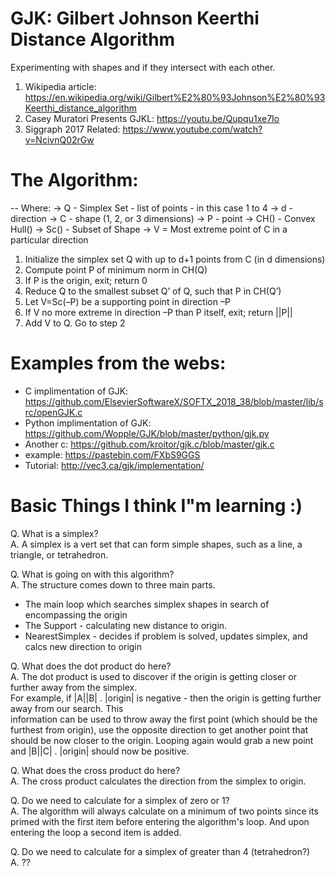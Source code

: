 # GJK: Gilbert Johnson Keerthi Distance Algorithm

Experimenting with shapes and if they intersect with each other.

1. Wikipedia article: https://en.wikipedia.org/wiki/Gilbert%E2%80%93Johnson%E2%80%93Keerthi_distance_algorithm
2. Casey Muratori Presents GJKL: https://youtu.be/Qupqu1xe7Io
3. Siggraph 2017 Related: https://www.youtube.com/watch?v=NcivnQ02rGw

# The Algorithm:
  -- Where:
      -> Q - Simplex Set - list of points - in this case 1 to 4
      -> d - direction
      -> C - shape (1, 2, or 3 dimensions)
      -> P - point
      -> CH() - Convex Hull()
      -> Sc() - Subset of Shape
      -> V = Most extreme point of C in a particular direction
      
1. Initialize the simplex set Q with up to d+1 points from C (in d dimensions)
2. Compute point P of minimum norm in CH(Q)
3. If P is the origin, exit; return 0
4. Reduce Q to the smallest subset Q’ of Q, such that P in CH(Q’)
5. Let V=Sc(–P) be a supporting point in direction –P
6. If V no more extreme in direction –P than P itself, exit; return ||P||
7. Add V to Q. Go to step 2

# Examples from the webs: 
- C implimentation of GJK: https://github.com/ElsevierSoftwareX/SOFTX_2018_38/blob/master/lib/src/openGJK.c
- Python implimentation of GJK: https://github.com/Wopple/GJK/blob/master/python/gjk.py
- Another c: https://github.com/kroitor/gjk.c/blob/master/gjk.c
- example: https://pastebin.com/FXbS9GGS
- Tutorial: http://vec3.ca/gjk/implementation/

# Basic Things I think I"m learning :)
Q. What is a simplex?  
A. A simplex is a vert set that can form simple shapes, such as a line, a triangle, or tetrahedron.

Q. What is going on with this algorithm?  
A. The structure comes down to three main parts. 
- The main loop which searches simplex shapes in search of encompassing the origin
- The Support - calculating new distance to origin.
- NearestSimplex - decides if problem is solved, updates simplex, and calcs new direction to origin

Q. What does the dot product do here?  
A. The dot product is used to discover if the origin is getting closer or further away from the simplex.    
For example, if |A||B| . |origin| is negative - then the origin is getting further away from our search.  This  
information can be used to throw away the first point (which should be the furthest from origin), use the opposite direction to get another point that
should be now closer to the origin. Looping again would grab a new point and |B||C| . |origin| should now be positive.

Q. What does the cross product do here?  
A. The cross product calculates the direction from the simplex to origin.

Q. Do we need to calculate for a simplex of zero or 1?  
A. The algorithm will always calculate on a minimum of two points since its primed with the first item before entering
the algorithm's loop.  And upon entering the loop a second item is added.  

Q. Do we need to calculate for a simplex of greater than 4 (tetrahedron?)  
A. ??